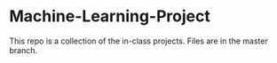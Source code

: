 # Machine-Learning-Project
This repo is a collection of the in-class projects. Files are in the master branch.
